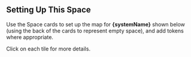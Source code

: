 ## Setting Up This Space

Use the Space cards to set up the map for __{systemName}__ shown below (using the back of the cards to represent empty space), and add tokens where appropriate.

Click on each tile for more details.
